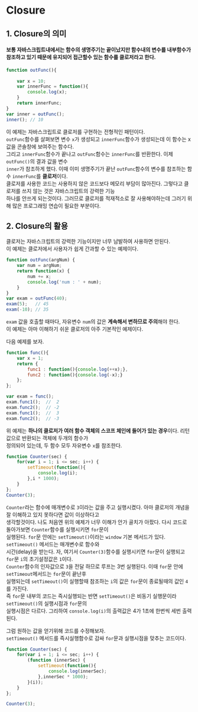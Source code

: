 # Closure 

## 1. Closure의 의미  
#### 보통 자바스크립트내에서는 함수의 생명주기는 끝이났지만 함수내의 변수를 내부함수가  참조하고 있기 때문에 유지되어 접근할수 있는 함수를 **클로저**라고 한다.   

```javascript
function outFunc(){
	
	var x = 10;
	var innerFunc = function(){
		console.log(x);
	}
	return innerFunc;
}
var inner = outFunc();
inner(); // 10
```

이 예제는 자바스크립트로 클로저를 구현하는 전형적인 패턴이다.  
`outFunc`함수를 살펴보면 변수 `x`가 생성되고 `innerFunc`함수가 생성되는데 이 함수는 x값을 콘솔창에 보여주는 함수다.  
그리고 `innerFunc`함수가 끝나고 `outFunc`함수는 `innerFunc`를 반환한다. 이제 `outFunc()`의 결과 값을 변수  
`inner`가 참조하게 했다. 이때 이미 생명주기가 끝난 `outFunc`함수의 변수를 참조하는 함수 `innerFunc`를 **클로저**이다.  
클로저를 사용한 코드는 사용하지 않은 코드보다 메모리 부담이 많아진다. 그렇다고 클로저를 쓰지 않는 것은 자바스크립트의 강력한 기능  
하나를 안쓰게 되는것이다. 그러므로 클로저를 적재적소로 잘 사용해야하는데 그러기 위해 많은 프로그래밍 연습이 필요한 부분이다.  

## 2. Closure의 활용

클로저는 자바스크립트의 강력한 기능이지만 너무 남발하여 사용하면 안된다.  
이 예제는 클로저에서 사용자가 쉽게 간과할 수 있는 예제이다.  

```javascript
function outFunc(argNum) {
	var num = argNum;
	return function(x) {
		num += x;
		console.log('num : ' + num);
	}
}
var exam = outFunc(40);
exam(5);   // 45
exam(-10); // 35
```
`exam` 값을 호출할 때마다, 자유변수 `num`의 값은 **계속해서 변하므로 주의**해야 한다.  
이 예제는 아마 이해하기 쉬운 클로저의 아주 기본적인 예제이다.  
  
다음 예제를 보자.  

```javascript
function func(){
	var x = 1;
	return {
		func1 : function(){console.log(++x);},
		func2 : function(){console.log(-x);}
	};
};

var exam = func();
exam.func1();  //  2
exam.func2();  // -2
exam.func1();  //  3
exam.func2();  // -3
```
위 예제는 **하나의 클로저가 여러 함수 객체의 스코프 체인에 들어가 있는 경우**이다. 리턴값으로 반환되는 객체에 두개의 함수가  
정의되어 있는데, 두 함수 모두 자유변수 `x`를 참조한다.   

```javascript
function Counter(sec) {
	for(var i = 1; i <= sec; i++) {
		setTimeout(function(){
			console.log(i);
		},i * 1000);
	}
};
Counter(3);
```
`Counter`라는 함수에 매개변수로 `3`이라는 값을 주고 실행시켰다. 아마 클로저의 개념을 잘 이해하고 있지 못하다면 값이 이상하다고  
생각할것이다. 나도 처음엔 위의 예제가 너무 이해가 안가 골치가 아팠다. 다시 코드로 돌아가보면 `Counter`함수를 실행시키면 `for`문이  
실행된다. `for`문 안에는 `setTimeout()`이라는 `window` 기본 메서드가 있다. `setTimeout()` 메서드는 매개변수로 함수와  
시간(delay)을 받는다. 자, 여기서 `Counter(3)`함수를 실행시키면 `for`문이 실행되고 `for`문 `i`의 초기설정값은 `1`이다.  
`Counter`함수의 인자값으로 `3`을 전달 하므로 루프는 3번 실행된다. 이때 `for`문 안에 `setTimeout`메서드는 `for`문이 끝난후  
실행되는데 `setTimeout()`이 실행할때 참조하는 `i`의 값은 `for`문이 종료될때의 값인 `4`를 가진다.  
즉 `for`문 내부의 코드는 즉시실행되는 반면 `setTimeout()`은 비동기 실행문이라 `setTimeout()`의 실행시점과 `for`문의  
실행시점은 다르다. 그리하여 `console.log(i)`의 출력값은 4가 1초에 한번씩 세번 출력된다.  
  
그럼 원하는 값을 얻기위해 코드를 수정해보자.  
`setTimeout()` 메서드를 즉시실행함수로 감싸 `for`문과 실행시점을 맞추는 코드이다.  
  
```javascript
function Counter(sec) {
	for(var i = 1; i <= sec; i++) {
		(function (innerSec) {
			setTimeout(function(){
				console.log(innerSec);
			},innerSec * 1000);
		}(i));
	}
};

Counter(3);
```




